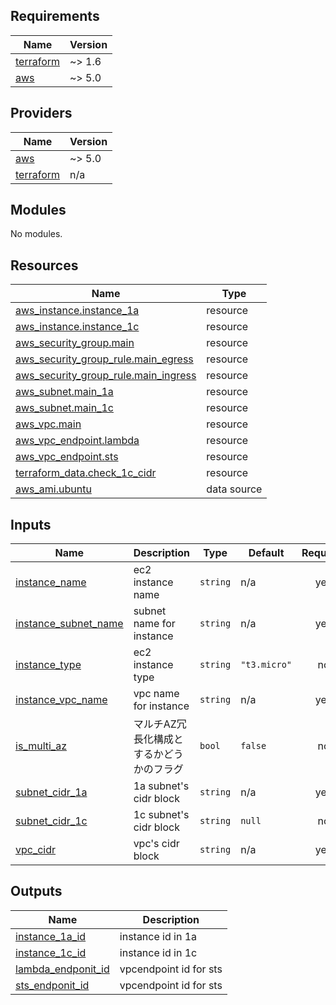 <!-- BEGIN_TF_DOCS -->
## Requirements

| Name | Version |
|------|---------|
| <a name="requirement_terraform"></a> [terraform](#requirement\_terraform) | ~> 1.6 |
| <a name="requirement_aws"></a> [aws](#requirement\_aws) | ~> 5.0 |

## Providers

| Name | Version |
|------|---------|
| <a name="provider_aws"></a> [aws](#provider\_aws) | ~> 5.0 |
| <a name="provider_terraform"></a> [terraform](#provider\_terraform) | n/a |

## Modules

No modules.

## Resources

| Name | Type |
|------|------|
| [aws_instance.instance_1a](https://registry.terraform.io/providers/hashicorp/aws/latest/docs/resources/instance) | resource |
| [aws_instance.instance_1c](https://registry.terraform.io/providers/hashicorp/aws/latest/docs/resources/instance) | resource |
| [aws_security_group.main](https://registry.terraform.io/providers/hashicorp/aws/latest/docs/resources/security_group) | resource |
| [aws_security_group_rule.main_egress](https://registry.terraform.io/providers/hashicorp/aws/latest/docs/resources/security_group_rule) | resource |
| [aws_security_group_rule.main_ingress](https://registry.terraform.io/providers/hashicorp/aws/latest/docs/resources/security_group_rule) | resource |
| [aws_subnet.main_1a](https://registry.terraform.io/providers/hashicorp/aws/latest/docs/resources/subnet) | resource |
| [aws_subnet.main_1c](https://registry.terraform.io/providers/hashicorp/aws/latest/docs/resources/subnet) | resource |
| [aws_vpc.main](https://registry.terraform.io/providers/hashicorp/aws/latest/docs/resources/vpc) | resource |
| [aws_vpc_endpoint.lambda](https://registry.terraform.io/providers/hashicorp/aws/latest/docs/resources/vpc_endpoint) | resource |
| [aws_vpc_endpoint.sts](https://registry.terraform.io/providers/hashicorp/aws/latest/docs/resources/vpc_endpoint) | resource |
| [terraform_data.check_1c_cidr](https://registry.terraform.io/providers/hashicorp/terraform/latest/docs/resources/data) | resource |
| [aws_ami.ubuntu](https://registry.terraform.io/providers/hashicorp/aws/latest/docs/data-sources/ami) | data source |

## Inputs

| Name | Description | Type | Default | Required |
|------|-------------|------|---------|:--------:|
| <a name="input_instance_name"></a> [instance\_name](#input\_instance\_name) | ec2 instance name | `string` | n/a | yes |
| <a name="input_instance_subnet_name"></a> [instance\_subnet\_name](#input\_instance\_subnet\_name) | subnet name for instance | `string` | n/a | yes |
| <a name="input_instance_type"></a> [instance\_type](#input\_instance\_type) | ec2 instance type | `string` | `"t3.micro"` | no |
| <a name="input_instance_vpc_name"></a> [instance\_vpc\_name](#input\_instance\_vpc\_name) | vpc name for instance | `string` | n/a | yes |
| <a name="input_is_multi_az"></a> [is\_multi\_az](#input\_is\_multi\_az) | マルチAZ冗長化構成とするかどうかのフラグ | `bool` | `false` | no |
| <a name="input_subnet_cidr_1a"></a> [subnet\_cidr\_1a](#input\_subnet\_cidr\_1a) | 1a subnet's cidr block | `string` | n/a | yes |
| <a name="input_subnet_cidr_1c"></a> [subnet\_cidr\_1c](#input\_subnet\_cidr\_1c) | 1c subnet's cidr block | `string` | `null` | no |
| <a name="input_vpc_cidr"></a> [vpc\_cidr](#input\_vpc\_cidr) | vpc's cidr block | `string` | n/a | yes |

## Outputs

| Name | Description |
|------|-------------|
| <a name="output_instance_1a_id"></a> [instance\_1a\_id](#output\_instance\_1a\_id) | instance id in 1a |
| <a name="output_instance_1c_id"></a> [instance\_1c\_id](#output\_instance\_1c\_id) | instance id in 1c |
| <a name="output_lambda_endponit_id"></a> [lambda\_endponit\_id](#output\_lambda\_endponit\_id) | vpcendpoint id for sts |
| <a name="output_sts_endponit_id"></a> [sts\_endponit\_id](#output\_sts\_endponit\_id) | vpcendpoint id for sts |
<!-- END_TF_DOCS -->
